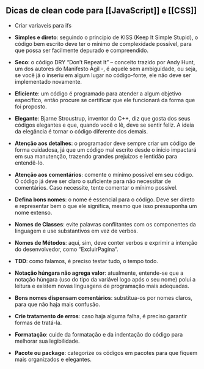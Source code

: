## Dicas de clean code para [[JavaScript]] e [[CSS]]
- Criar variaveis para ifs

- **Simples e direto**: seguindo o princípio de KISS (Keep It Simple Stupid), o código bem escrito deve ter o mínimo de complexidade possível, para que possa ser facilmente depurado e compreendido.
- **Seco**: o código DRY “Don’t Repeat It” – conceito trazido por Andy Hunt, um dos autores do Manifesto Ágil -, é aquele sem ambiguidade, ou seja, se você já o inseriu em algum lugar no código-fonte, ele não deve ser implementado novamente.
- **Eficiente**: um código é programado para atender a algum objetivo específico, então procure se certificar que ele funcionará da forma que foi proposto.
- **Elegante**: Bjarne Stroustrup, inventor do C++, diz que gosta dos seus códigos elegantes e que, quando você o lê, deve se sentir feliz. A ideia da elegância é tornar o código diferente dos demais.
- **Atenção aos detalhes**: o programador deve sempre criar um código de forma cuidadosa, já que um código mal escrito desde o início impactará em sua manutenção, trazendo grandes prejuízos e lentidão para entendê-lo.
- **Atenção aos comentários**: comente o mínimo possível em seu código. O código já deve ser claro o suficiente para não necessitar de comentários. Caso necessite, tente comentar o mínimo possível.

- **Defina bons nomes**: o nome é essencial para o código. Deve ser direto e representar bem o que ele significa, mesmo que isso pressuponha um nome extenso.
- **Nomes de Classes**: evite palavras conflitantes com os componentes da linguagem e use substantivos em vez de verbos.
- **Nomes de Métodos**: aqui, sim, deve conter verbos e exprimir a intenção do desenvolvedor, como “ExcluirPagina”.
- **TDD**: como falamos, é preciso testar tudo, o tempo todo.
- **Notação húngara não agrega valor**: atualmente, entende-se que a notação húngara (uso do tipo da variável logo após o seu nome) polui a leitura e existem novas linguagens de programação mais adequadas.
- **Bons nomes dispensam comentários**: substitua-os por nomes claros, para que não haja mais confusão.
- **Crie tratamento de erros**: caso haja alguma falha, é preciso garantir formas de tratá-la.
- **Formatação**: cuide da formatação e da indentação do código para melhorar sua legibilidade.
- **Pacote ou package**: categorize os códigos em pacotes para que fiquem mais organizados e elegantes.


